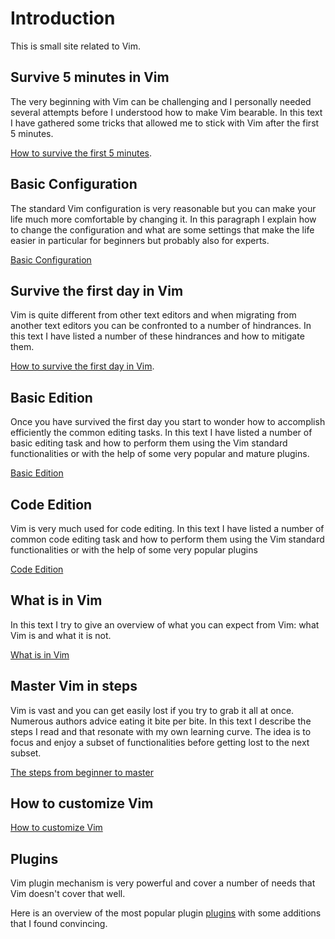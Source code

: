 # Introduction

This is small site related to Vim.

## Survive 5 minutes in Vim

The very beginning with Vim can be challenging and I personally needed several attempts before I understood how to make
Vim bearable. In this text I have gathered some tricks that allowed me to stick with Vim after the first 5 minutes.

[How to survive the first 5 minutes](first5minutes.md).


## Basic Configuration

The standard Vim configuration is very reasonable but you can make your life much more comfortable by changing it. In
this paragraph I explain how to change the configuration and what are some settings that make the life easier in
particular for beginners but probably also for experts.

[Basic Configuration](basicconfig.md)


## Survive the first day in Vim

Vim is quite different from other text editors and when migrating from another text editors you can be confronted to a number of hindrances.
In this text I have listed a number of these hindrances and how to mitigate them.

[How to survive the first day in Vim](firstday.md).


## Basic Edition

Once you have survived the first day you start to wonder how to accomplish efficiently the common editing tasks. In this
text I have listed a number of basic editing task and how to perform them using the Vim standard functionalities or with
the help of some very popular and mature plugins.

[Basic Edition](basicedition.md)


## Code Edition

Vim is very much used for code editing. In this text I have listed a number of common code editing task and how to
perform them using the Vim standard functionalities or with the help of some very popular plugins

[Code Edition](codeedition.md)


## What is in Vim

In this text I try to give an overview of what you can expect from Vim: what Vim is and what it is not.

[What is in Vim](whatsvim.md)


## Master Vim in steps

Vim is vast and you can get easily lost if you try to grab it all at once. Numerous authors advice eating it bite per bite.
In this text I describe the steps I read and that resonate with my own learning curve. The idea is to focus and enjoy a
subset of functionalities before getting lost to the next subset.

[The steps from beginner to master](beginner2master.md)


## How to customize Vim

[How to customize Vim](customize.md)


## Plugins

Vim plugin mechanism is very powerful and cover a number of needs that Vim doesn't cover that well.

Here is an overview of the most popular plugin [plugins](plugins.md) with some additions that I found convincing.

<!-- vim: set tw=120 : -->

